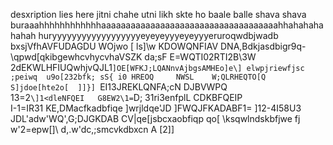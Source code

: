 desxription lies here 
jitni chahe utni likh skte ho
baale balle shava shava
buraaahhhhhhhhhhhhaaaaaaaaaaaaaaaaaaaaaaaaaaaaaaaaaaaahhahahahahahah
huryyyyyyyyyyyyyyyyyyeyeyeyyyeyeyyyeruroqwdbjwadb
bxsjVfhAVFUDAGDU    WOjwo   [
    ls]\w   KDOWQNFIAV DNA,Bdkjasdbigr9q-   \qpwd[qkibgewhcvhycvhaVSZK da;sF
    E=WQTI02RTI2B\3W    2dEKWLHFIUQwhjvQJL1`]OE[WFKJ;LQANnvAjbgsAMHEo]e\]
    elwpjriewfjsc   ;peiwq  u9o[232bfk;
sS{ i0 HREOQ    
NWSL    W;QLRHEQTO[Q S]jdoe[hte2o[  ]]}]
`EI13JREKLQNFA;cN DJBVWPQ       
13=2`\]1<dleNFQEI   G8EW2\1=`D;
31ri3enfplL CDKBFQEIP   
I-1=IR31
KE,DMacfkadbfiqe
    ]wrjldqe'JD
    ]FWQJFKADABF1=  ]12-4I58U3  JDL'adw'WQ\',G;DJGKDAB CV|qe[jsbcxaobfiqp        qo[ \ksqwlndskbfjwe fj  w'2=epw[]\  d,.w'dc,;smcvkdbxcn A   [2\]]